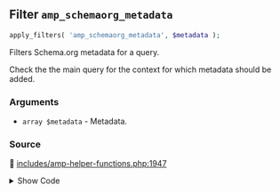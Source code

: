 ## Filter `amp_schemaorg_metadata`

```php
apply_filters( 'amp_schemaorg_metadata', $metadata );
```

Filters Schema.org metadata for a query.

Check the the main query for the context for which metadata should be added.

### Arguments

* `array $metadata` - Metadata.

### Source

:link: [includes/amp-helper-functions.php:1947](/includes/amp-helper-functions.php#L1947)

<details>
<summary>Show Code</summary>

```php
$metadata = apply_filters( 'amp_schemaorg_metadata', $metadata );
```

</details>

